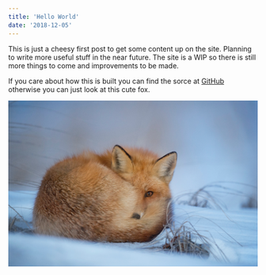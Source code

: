 ```yaml
---
title: 'Hello World'
date: '2018-12-05'
---
```


This is just a cheesy first post to get some content up on the site. Planning to write more useful stuff in the near future.
The site is a WIP so there is still more things to come and improvements to be made.

If you care about how this is built you can find the sorce at <a href="https://github.com/magnusson/magnusson.github.io" target="_blank">GitHub</a> otherwise you can just look at this cute fox.

![Cute Fox](../images/posts/ray-hennessy-118048-unsplash.jpg 'Photo by Ray Hennessy on Unsplash')
